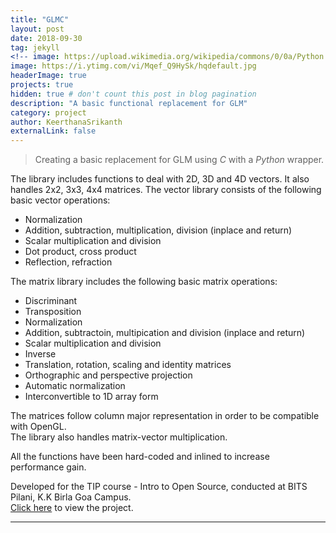 ```yaml
---
title: "GLMC"
layout: post
date: 2018-09-30
tag: jekyll
<!-- image: https://upload.wikimedia.org/wikipedia/commons/0/0a/Python.svg -->
image: https://i.ytimg.com/vi/Mqef_Q9HySk/hqdefault.jpg
headerImage: true
projects: true
hidden: true # don't count this post in blog pagination
description: "A basic functional replacement for GLM"
category: project
author: KeerthanaSrikanth
externalLink: false
---
```


<!-- ![Screenshot](assests/image/2048.jpg) -->

 >Creating a basic replacement for GLM using *C* with a *Python* wrapper. 

The library includes functions to deal with 2D, 3D and 4D vectors. It also handles 2x2, 3x3, 4x4 matrices.
The vector library consists of the following basic vector operations:
* Normalization  
* Addition, subtraction, multiplication, division (inplace and return)  
* Scalar multiplication and division  
* Dot product, cross product  
* Reflection, refraction  

The matrix library includes the following basic matrix operations:
* Discriminant  
* Transposition  
* Normalization  
* Addition, subtractoin, multipication and division (inplace and return)   
* Scalar multiplication and division  
* Inverse  
* Translation, rotation, scaling and identity matrices 
* Orthographic and perspective projection 
* Automatic normalization  
* Interconvertible to 1D array form  

The matrices follow column major representation in order to be compatible with OpenGL.  
The library also handles matrix-vector multiplication.

All the functions have been hard-coded and inlined to increase performance gain.

Developed for the TIP course - Intro to Open Source, conducted at BITS Pilani, K.K Birla Goa Campus.  
[Click here](https://github.com/KeerthanaSrikanth/glmc/tree/current) to view the project.

---

<!-- What has inside?

- Gulp
- BrowserSync
- Stylus
- SVG
- Travis
- No JS
- [98/100](https://developers.google.com/speed/pagespeed/insights/?url=http%3A%2F%2Fsergiokopplin.github.io%2Findigo%2F)

---

[Check it out](http://sergiokopplin.github.io/indigo/) here.
If you need some help, just [tell me](http://github.com/sergiokopplin/indigo/issues). -->

